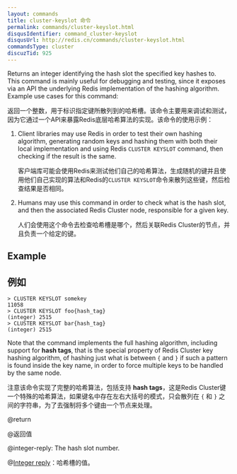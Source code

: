 ```yaml
---
layout: commands
title: cluster-keyslot 命令
permalink: commands/cluster-keyslot.html
disqusIdentifier: command_cluster-keyslot
disqusUrl: http://redis.cn/commands/cluster-keyslot.html
commandsType: cluster
discuzTid: 925
---
```


Returns an integer identifying the hash slot the specified key hashes to. This command is mainly useful for debugging and testing, since it exposes via an API the underlying Redis implementation of the hashing algorithm. Example use cases for this command:

返回一个整数，用于标识指定键所散列到的哈希槽。该命令主要用来调试和测试，因为它通过一个API来暴露Redis底层哈希算法的实现。该命令的使用示例：

1. Client libraries may use Redis in order to test their own hashing algorithm, generating random keys and hashing them with both their local implementation and using Redis `CLUSTER KEYSLOT` command, then checking if the result is the same.

   客户端库可能会使用Redis来测试他们自己的哈希算法，生成随机的键并且使用他们自己实现的算法和Redis的`CLUSTER KEYSLOT`命令来散列这些键，然后检查结果是否相同。

2. Humans may use this command in order to check what is the hash slot, and then the associated Redis Cluster node, responsible for a given key.

   人们会使用这个命令去检查哈希槽是哪个，然后关联Redis Cluster的节点，并且负责一个给定的键。

## Example

## 例如

```
> CLUSTER KEYSLOT somekey
11058
> CLUSTER KEYSLOT foo{hash_tag}
(integer) 2515
> CLUSTER KEYSLOT bar{hash_tag}
(integer) 2515
```

Note that the command implements the full hashing algorithm, including support for **hash tags**, that is the special property of Redis Cluster key hashing algorithm, of hashing just what is between `{` and `}` if such a pattern is found inside the key name, in order to force multiple keys to be handled by the same node.

注意该命令实现了完整的哈希算法，包括支持 **hash tags**，这是Redis Cluster键一个特殊的哈希算法，如果键名中存在左右大括号的模式，只会散列在 `{` 和 `}` 之间的字符串，为了去强制将多个键由一个节点来处理。

@return

@返回值

@integer-reply: The hash slot number.

@[Integer reply](http://www.redis.cn/topics/protocol.html#integer-reply)：哈希槽的值。